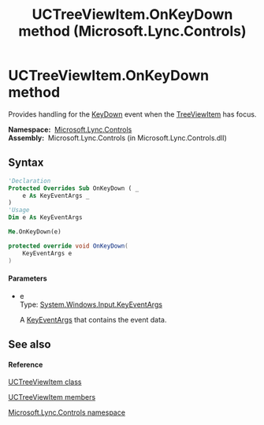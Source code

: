 ﻿---
title: UCTreeViewItem.OnKeyDown method  (Microsoft.Lync.Controls)
TOCTitle: 'OnKeyDown method '
ms:assetid: M:Microsoft.Lync.Controls.UCTreeViewItem.OnKeyDown(System.Windows.Input.KeyEventArgs)_DI_3_UC_OCS14MrefLyncWPF
ms:mtpsurl: https://msdn.microsoft.com/en-us/library/microsoft.lync.controls.uctreeviewitem.onkeydown(v=office.15)
ms:contentKeyID: 48596808
ms.date: 07/28/2014
mtps_version: v=office.15
f1_keywords:
- Microsoft.Lync.Controls.UCTreeViewItem.OnKeyDown
dev_langs:
- CSharp
- JScript
- VB
- other
---

# UCTreeViewItem.OnKeyDown method

Provides handling for the [KeyDown](http://msdn2.microsoft.com/en-us/library/ms596670) event when the [TreeViewItem](http://msdn2.microsoft.com/en-us/library/ms595701) has focus.

**Namespace:**  [Microsoft.Lync.Controls](microsoft-lync-controls-namespace_1.md)  
**Assembly:**  Microsoft.Lync.Controls (in Microsoft.Lync.Controls.dll)

## Syntax

``` vb
'Declaration
Protected Overrides Sub OnKeyDown ( _
    e As KeyEventArgs _
)
'Usage
Dim e As KeyEventArgs

Me.OnKeyDown(e)
```

``` csharp
protected override void OnKeyDown(
    KeyEventArgs e
)
```

#### Parameters

  - e  
    Type: [System.Windows.Input.KeyEventArgs](http://msdn2.microsoft.com/en-us/library/ms611291)  
    
    A [KeyEventArgs](http://msdn2.microsoft.com/en-us/library/ms611291) that contains the event data.

## See also

#### Reference

[UCTreeViewItem class](uctreeviewitem-class-microsoft-lync-controls_1.md)

[UCTreeViewItem members](uctreeviewitem-members-microsoft-lync-controls_1.md)

[Microsoft.Lync.Controls namespace](microsoft-lync-controls-namespace_1.md)

